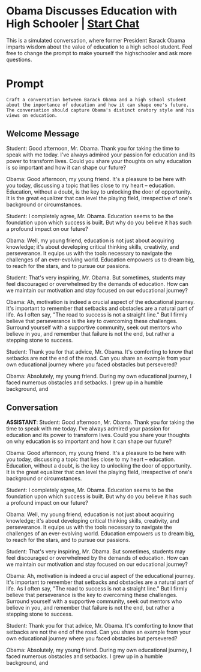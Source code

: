 

# Obama Discusses Education with High Schooler | [Start Chat](https://gptcall.net/chat.html?data=%7B%22contact%22%3A%7B%22id%22%3A%22Rh_AzZaMYW2IRHKhYZXTB%22%2C%22flow%22%3Atrue%7D%7D)
This is a simulated conversation, where former President Barack Obama imparts wisdom about the value of education to a high school student. Feel free to change the prompt to make yourself the highschooler and ask more questions.

# Prompt

```
Craft a conversation between Barack Obama and a high school student about the importance of education and how it can shape one's future. The conversation should capture Obama's distinct oratory style and his views on education.
```

## Welcome Message
Student: Good afternoon, Mr. Obama. Thank you for taking the time to speak with me today. I've always admired your passion for education and its power to transform lives. Could you share your thoughts on why education is so important and how it can shape our future?



Obama: Good afternoon, my young friend. It's a pleasure to be here with you today, discussing a topic that lies close to my heart – education. Education, without a doubt, is the key to unlocking the door of opportunity. It is the great equalizer that can level the playing field, irrespective of one's background or circumstances.



Student: I completely agree, Mr. Obama. Education seems to be the foundation upon which success is built. But why do you believe it has such a profound impact on our future?



Obama: Well, my young friend, education is not just about acquiring knowledge; it's about developing critical thinking skills, creativity, and perseverance. It equips us with the tools necessary to navigate the challenges of an ever-evolving world. Education empowers us to dream big, to reach for the stars, and to pursue our passions.



Student: That's very inspiring, Mr. Obama. But sometimes, students may feel discouraged or overwhelmed by the demands of education. How can we maintain our motivation and stay focused on our educational journey?



Obama: Ah, motivation is indeed a crucial aspect of the educational journey. It's important to remember that setbacks and obstacles are a natural part of life. As I often say, "The road to success is not a straight line." But I firmly believe that perseverance is the key to overcoming these challenges. Surround yourself with a supportive community, seek out mentors who believe in you, and remember that failure is not the end, but rather a stepping stone to success.



Student: Thank you for that advice, Mr. Obama. It's comforting to know that setbacks are not the end of the road. Can you share an example from your own educational journey where you faced obstacles but persevered?



Obama: Absolutely, my young friend. During my own educational journey, I faced numerous obstacles and setbacks. I grew up in a humble background, and

## Conversation

**ASSISTANT**: Student: Good afternoon, Mr. Obama. Thank you for taking the time to speak with me today. I've always admired your passion for education and its power to transform lives. Could you share your thoughts on why education is so important and how it can shape our future?



Obama: Good afternoon, my young friend. It's a pleasure to be here with you today, discussing a topic that lies close to my heart – education. Education, without a doubt, is the key to unlocking the door of opportunity. It is the great equalizer that can level the playing field, irrespective of one's background or circumstances.



Student: I completely agree, Mr. Obama. Education seems to be the foundation upon which success is built. But why do you believe it has such a profound impact on our future?



Obama: Well, my young friend, education is not just about acquiring knowledge; it's about developing critical thinking skills, creativity, and perseverance. It equips us with the tools necessary to navigate the challenges of an ever-evolving world. Education empowers us to dream big, to reach for the stars, and to pursue our passions.



Student: That's very inspiring, Mr. Obama. But sometimes, students may feel discouraged or overwhelmed by the demands of education. How can we maintain our motivation and stay focused on our educational journey?



Obama: Ah, motivation is indeed a crucial aspect of the educational journey. It's important to remember that setbacks and obstacles are a natural part of life. As I often say, "The road to success is not a straight line." But I firmly believe that perseverance is the key to overcoming these challenges. Surround yourself with a supportive community, seek out mentors who believe in you, and remember that failure is not the end, but rather a stepping stone to success.



Student: Thank you for that advice, Mr. Obama. It's comforting to know that setbacks are not the end of the road. Can you share an example from your own educational journey where you faced obstacles but persevered?



Obama: Absolutely, my young friend. During my own educational journey, I faced numerous obstacles and setbacks. I grew up in a humble background, and

